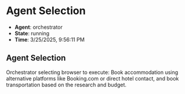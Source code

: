 # Agent Selection

- **Agent**: orchestrator
- **State**: running
- **Time**: 3/25/2025, 9:56:11 PM

## Agent Selection

Orchestrator selecting browser to execute: Book accommodation using alternative platforms like Booking.com or direct hotel contact, and book transportation based on the research and budget.

